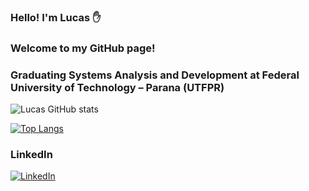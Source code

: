 ### Hello! I'm Lucas ✋
### Welcome to my GitHub page!
### Graduating Systems Analysis and Development at Federal University of Technology – Parana (UTFPR)


![Lucas GitHub stats](https://github-readme-stats.vercel.app/api?username=lucasbassetto&show_icons=true&theme=dracula)

[![Top Langs](https://github-readme-stats.vercel.app/api/top-langs/?username=lucasbassetto&layout=compact)](https://github.com/lucasbassetto/github-readme-stats)

### LinkedIn
[![LinkedIn](https://img.shields.io/badge/LinkedIn-0077B5?style=for-the-badge&logo=linkedin&logoColor=white)](https://www.linkedin.com/in/lucas-feliciano-bassetto-66704b191/)
